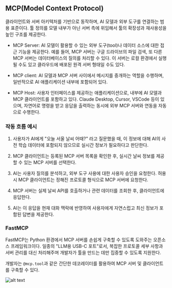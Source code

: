 ## MCP(Model Context Protocol)
클라이언트와 서버 아키텍처를 기반으로 동작하며, AI 모델과 외부 도구를 연결하는 범용 표준이다. 툴 정의를 모델 내부가 아닌 서버 측에 위임해서 툴의 확장성과 재사용성을 높인 구조를 제공한다. 

- MCP Server: AI 모델이 활용할 수 있는 외부 도구(tool)나 데이터 소스에 대한 접근 기능을 제공한다. 예를 들어, MCP 서버는 구글 드라이브의 파일 검색, 또 다른 MCP 서버는 데이터베이스의 질의를 처리할 수 있다. 이 서버는 로컬 환경에서 실행될 수도 있고 클라우드에 배포된 원격 서버 형태일 수도 있다. 

- MCP client: AI 모델과 MCP 서버 사이에서 메시지를 중개하는 역할을 수행하며, 일반적으로 AI 애플리케이션 내부에 포함되어 있다. 

- MCP Host: 사용자 인터페이스를 제공하는 애플리케이션으로, 내부에 AI 모델과 MCP 클라이언트를 포함하고 있다. Claude Desktop, Cursor, VSCode 등이 있으며, 자연어로 명령을 받고 응답을 출력하는 동시에 외부 MCP 서버와 연동을 자동으로 수행한다.

### 작동 흐름 예시 

1. 사용자가 AI에게 "오늘 서울 날씨 어때?" 라고 질문했을 때, 이 정보에 대해 AI의 사전 학습 데이터에 포함되지 않으므로 실시간 정보가 필요하다고 판단한다. 

2. MCP 클라이언트는 등록된 MCP 서버 목록을 확인한 후, 실시간 날씨 정보를 제공할 수 있는 MCP 서버를 선택한다. 

3. AI는 사용자 질의를 분석하고, 외부 도구 사용에 대한 사용자 승인을 요청한다. 허용 시 MCP 클라이언트는 정해진 프로토콜 형식으로 MCP 서버에 요청한다. 

4. MCP 서버는 실제 날씨 API를 호출하거나 관련 데이터를 조회한 후, 클라이언트에 응답한다. 

5. AI는 이 응답을 현재 대화 맥락에 반영하여 사용자에게 자연스럽고 최신 정보가 포함된 답변을 제공한다. 

### FastMCP

FastMCP는 Python 환경에서 MCP 서버를 손쉽게 구축할 수 있도록 도와주는 오픈소스 프레임워크이다. 일종의 "LLM용 USB-C 포트"로서, 복잡한 프로토콜 세부 사항과 서버 관리를 대신 처리해주며 개발자가 툴을 만드는 데만 집중할 수 있도록 지원한다. 

개발자는 `@mcp.tool`과 같은 간단한 데코레이터를 활용하여 MCP 서버 및 클라이언트를 구축할 수 있다. 

![alt text](image.png)
